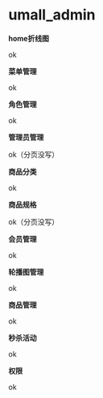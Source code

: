 # umall_admin

**home折线图**

ok

**菜单管理**

ok

**角色管理**

ok

**管理员管理**

ok（分页没写）

**商品分类**

ok

**商品规格**

ok（分页没写）

**会员管理**

ok

**轮播图管理**

ok

**商品管理**

ok

**秒杀活动**

ok

**权限**

ok